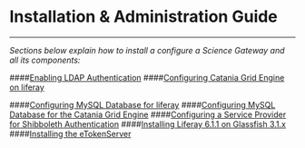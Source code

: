 Installation & Administration Guide
=
-------------------------------------------

*Sections below explain how to install a configure a Science Gateway and all its components:* 

####[Enabling LDAP Authentication](config-ldap-in-liferay.md)
####[Configuring Catania Grid Engine on liferay](ConfigCTGridEngine)
<!--####[Upgrading Catania Grid Engine from 1.4.21 to 1.5.1](UpgradeCTGridEngine)-->
####[Configuring MySQL Database for liferay](ConfigLportalInMySQL)
####[Configuring MySQL Database for the Catania Grid Engine](ConfigUserTrackingDBInMySQL)
####[Configuring a Service Provider for Shibboleth Authentication](ConfigShibbolethSP) 
####[Installing Liferay 6.1.1 on Glassfish 3.1.x](InstallLiferay611)
####[Installing the eTokenServer](InstalleTokenServer)
